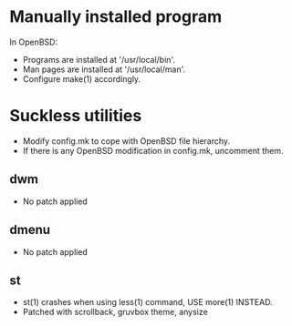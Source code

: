 # Manually installed program

In OpenBSD:

*   Programs are installed at '/usr/local/bin'.
*   Man pages are installed at '/usr/local/man'.
*   Configure make(1) accordingly.

# Suckless utilities

*   Modify config.mk to cope with OpenBSD file hierarchy.
*   If there is any OpenBSD modification in config.mk, uncomment them.

## dwm

*   No patch applied

## dmenu

*   No patch applied

## st

*   st(1) crashes when using less(1) command, USE more(1) INSTEAD.
*   Patched with scrollback, gruvbox theme, anysize

